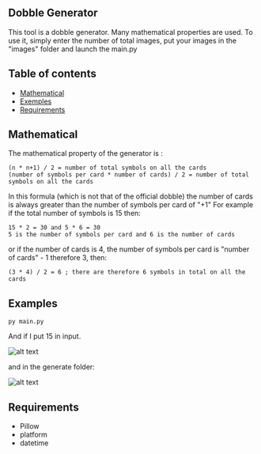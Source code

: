 ## Dobble Generator
This tool is a dobble generator. Many mathematical properties are used.
To use it, simply enter the number of total images, put your images in the "images" folder and launch the main.py

## Table of contents
* [Mathematical](#maths)
* [Exemples](#Examples)
* [Requirements](#requirements)

## Mathematical
The mathematical property of the generator is :

```
(n * n+1) / 2 = number of total symbols on all the cards
(number of symbols per card * number of cards) / 2 = number of total symbols on all the cards
```

In this formula (which is not that of the official dobble) the number of cards is always greater than the number of symbols per card of "+1"
For example if the total number of symbols is 15 then:

```
15 * 2 = 30 and 5 * 6 = 30
5 is the number of symbols per card and 6 is the number of cards
```

or if the number of cards is 4, the number of symbols per card is "number of cards" - 1 therefore 3, then:

```
(3 * 4) / 2 = 6 ; there are therefore 6 symbols in total on all the cards
```



## Examples

```
py main.py
```

And if I put 15 in input.

![alt text](https://image.noelshack.com/fichiers/2020/18/5/1588336273-capture.png)

and in the generate folder:

![alt text](https://image.noelshack.com/fichiers/2020/18/5/1588337191-capture.png)

## Requirements
- Pillow
- platform
- datetime


